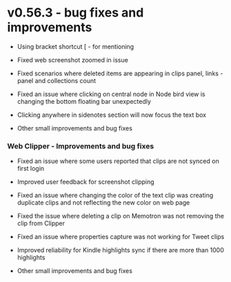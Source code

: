 # v0.56.3 - bug fixes and improvements

- Using bracket shortcut [ - for mentioning

- Fixed web screenshot zoomed in issue

- Fixed scenarios where deleted items are appearing in clips panel, links - panel and collections count

- Fixed an issue where clicking on central node in Node bird view is changing the bottom floating bar unexpectedly

- Clicking anywhere in sidenotes section will now focus the text box

- Other small improvements and bug fixes

### Web Clipper - Improvements and bug fixes

- Fixed an issue where some users reported that clips are not synced on first login

- Improved user feedback for screenshot clipping

- Fixed an issue where changing the color of the text clip was creating duplicate clips and not reflecting the new color on web page

- Fixed the issue where deleting a clip on Memotron was not removing the clip from Clipper

- Fixed an issue where properties capture was not working for Tweet clips

- Improved reliability for Kindle highlights sync if there are more than 1000 highlights

- Other small improvements and bug fixes




